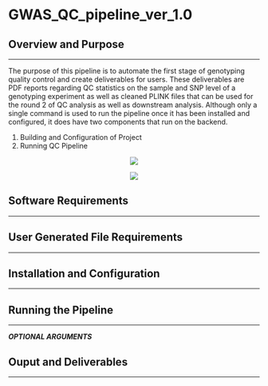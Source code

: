 # GWAS_QC_pipeline_ver_1.0

## Overview and Purpose
------------------------
The purpose of this pipeline is to automate the first stage of genotyping quality control and create deliverables for users.  These deliverables are PDF reports regarding QC statistics on the sample and SNP level of a genotyping experiment as well as cleaned PLINK files that can be used for the round 2 of QC analysis as well as downstream analysis.  Although only a single command is used to run the pipeline once it has been installed and configured, it does have two components that run on the backend.
1. Building and Configuration of  Project  
2. Running QC Pipeline 

<p align="center">
<img src="https://github.com/tbrunetti/GWAS_QC_pipeline_ver_1.0/blob/master/pre-QC-initialization-workflow.png" />
</p>
<p align="center">
<img src="https://github.com/tbrunetti/GWAS_QC_pipeline_ver_1.0/blob/master/QC-pipeline-workflow.png" />
</p>

## Software Requirements
------------------------

## User Generated File Requirements
------------------------------------

## Installation and Configuration
----------------------------------

## Running the Pipeline
------------------------

___***OPTIONAL ARGUMENTS***___

## Ouput and Deliverables
--------------------------
